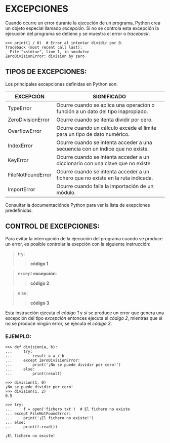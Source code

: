 # EXCEPCIONES

Cuando ocurre un error durante la ejecución de un programa, Python crea un objeto especial llamado *excepción*. Si no se controla esta excepción la ejecución del programa se detiene y se muestra el error o *traceback*.

    >>> print(1 / 0)  # Error al intentar dividir por 0.
    Traceback (most recent call last):
      File "<stdin>", line 1, in <module>
    ZeroDivisionError: division by zero

## TIPOS DE EXCEPCIONES:

Los principales excepciones definidas en Python son:

|EXCEPCIÓN|SIGNIFICADO|
|-|-|
|TypeError | Ocurre cuando se aplica una operación o función a un dato del tipo inapropiado.
|ZeroDivisionError | Ocurre cuando se itenta dividir por cero.
|OverflowError | Ocurre cuando un cálculo excede el límite para un tipo de dato numérico.
|IndexError | Ocurre cuando se intenta acceder a una secuencia con un índice que no existe.
|KeyError | Ocurre cuando se intenta acceder a un diccionario con una clave que no existe.
|FileNotFoundError | Ocurre cuando se intenta acceder a un fichero que no existe en la ruta indicada.
|ImportError | Ocurre cuando falla la importación de un módulo.

Consultar la documentaciónde Python para ver la lista de exepciones predefinidas.

## CONTROL DE EXCEPCIONES:

Para evitar la interrupción de la ejecución del programa cuando se produce un error, es posible controlar la exepción con la siguiente instrucción:

>try:
>>**código 1**

>except **excepción**:
>>**código 2**

>else:
>>**código 3**

Esta instrucción ejecuta el *código 1* y si se produce un error que genera una excepción del tipo *excepción* entonces ejecuta el *código 2*, mientras que si no se produce ningún error, se ejecuta el *código 3*.

### EJEMPLO:

    >>> def division(a, b):
    ...     try:
    ...         result = a / b
    ...     except ZeroDivisionError:
    ...         print('¡No se puede dividir por cero!')
    ...     else:
    ...         print(result)
    
    >>> division(1, 0)
    ¡No se puede dividir por cero!
    >>> division(1, 2)
    0.5

    >>> try:
    ...     f = open('fichero.txt')  # El fichero no existe
    ... except FileNotFoundError:
    ...     print('¡El fichero no existe!')
    ... else:
    ...     print(f.read())
    
    ¡El fichero no existe!

